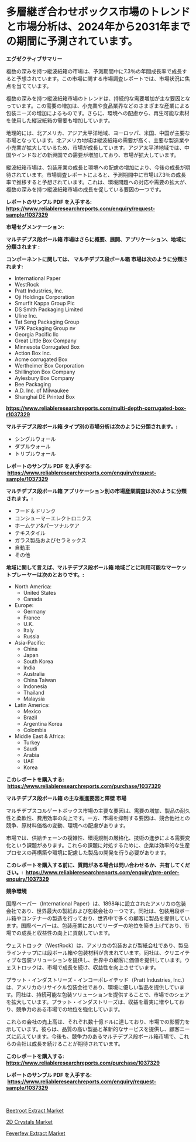 <p><h1>多層継ぎ合わせボックス市場のトレンドと市場分析は、2024年から2031年までの期間に予測されています。</h1></p><p><strong>エグゼクティブサマリー</strong></p>
<p><p>複数の深みを持つ縦波紙箱の市場は、予測期間中に7.3％の年間成長率で成長すると予想されています。この市場に関する市場調査レポートでは、市場状況に焦点を当てています。</p><p>複数の深みを持つ縦波紙箱市場のトレンドは、持続的な需要増加が主な要因となっています。この需要の増加は、小売業や食品業界などのさまざまな産業による包装ニーズの増加によるものです。さらに、環境への配慮から、再生可能な素材を使用した縦波紙箱の需要も増加しています。</p><p>地理的には、北アメリカ、アジア太平洋地域、ヨーロッパ、米国、中国が主要な市場となっています。北アメリカ地域は縦波紙箱の需要が高く、主要な製造業や小売業が拡大しているため、市場が成長しています。アジア太平洋地域では、中国やインドなどの新興国での需要が増加しており、市場が拡大しています。</p><p>縦波紙箱市場は、包装産業の成長と環境への配慮の増加により、今後の成長が期待されています。市場調査レポートによると、予測期間中に市場は7.3％の成長率で推移すると予想されています。これは、環境問題への対応や需要の拡大が、複数の深みを持つ縦波紙箱市場の成長を促している要因の一つです。</p></p>
<p><strong>レポートのサンプル PDF を入手する: <a href="https://www.reliableresearchreports.com/enquiry/request-sample/1037329">https://www.reliableresearchreports.com/enquiry/request-sample/1037329</a></strong></p>
<p><strong>市場セグメンテーション:</strong></p>
<p><strong> マルチデプス段ボール箱 市場はさらに概要、展開、アプリケーション、地域に分類されます :</strong></p>
<p><strong>コンポーネントに関しては、 マルチデプス段ボール箱 市場は次のように分類されます: &nbsp;</strong></p>
<p><ul><li>International Paper</li><li>WestRock</li><li>Pratt Industries, Inc.</li><li>Oji Holdings Corporation</li><li>Smurfit Kappa Group Plc</li><li>DS Smith Packaging Limited</li><li>Uline Inc.</li><li>Tat Seng Packaging Group</li><li>VPK Packaging Group nv</li><li>Georgia Pacific llc</li><li>Great Little Box Company</li><li>Minnesota Corrugated Box</li><li>Action Box Inc.</li><li>Acme corrugated Box</li><li>Wertheimer Box Corporation</li><li>Shillington Box Company</li><li>Aylesbury Box Company</li><li>Bee Packaging</li><li>A.D. Inc. of Milwaukee</li><li>Shanghai DE Printed Box</li></ul></p>
<p><strong><a href="https://www.reliableresearchreports.com/multi-depth-corrugated-box-r1037329">https://www.reliableresearchreports.com/multi-depth-corrugated-box-r1037329</a></strong></p>
<p><strong> マルチデプス段ボール箱 タイプ別の市場分析は次のように分類されます。:</strong></p>
<p><ul><li>シングルウォール</li><li>ダブルウォール</li><li>トリプルウォール</li></ul></p>
<p><strong>レポートのサンプル PDF を入手する: &nbsp;<a href="https://www.reliableresearchreports.com/enquiry/request-sample/1037329">https://www.reliableresearchreports.com/enquiry/request-sample/1037329</a></strong></p>
<p><strong> マルチデプス段ボール箱 アプリケーション別の市場産業調査は次のように分類されます。:</strong></p>
<p><ul><li>フード＆ドリンク</li><li>コンシューマーエレクトロニクス</li><li>ホームケア&パーソナルケア</li><li>テキスタイル</li><li>ガラス製品およびセラミックス</li><li>自動車</li><li>その他</li></ul></p>
<p><strong>地域に関して言えば、マルチデプス段ボール箱 地域ごとに利用可能なマーケットプレーヤーは次のとおりです。:</strong></p>
<p><ul>
    <li>
        North America:
        <ul>
            <li>United States</li>
            <li>Canada</li>
        </ul>
    </li>
    <li>
        Europe:
        <ul>
            <li>Germany</li>
            <li>France</li>
            <li>U.K.</li>
            <li>Italy</li>
            <li>Russia</li>
        </ul>
    </li>
    <li>
        Asia-Pacific:
        <ul>
            <li>China</li>
            <li>Japan</li>
            <li>South Korea</li>
            <li>India</li>
            <li>Australia</li>
            <li>China Taiwan</li>
            <li>Indonesia</li>
            <li>Thailand</li>
            <li>Malaysia</li>
        </ul>
    </li>
    <li>
        Latin America:
        <ul>
            <li>Mexico</li>
            <li>Brazil</li>
            <li>Argentina Korea</li>
            <li>Colombia</li>
        </ul>
    </li>
    <li>
        Middle East & Africa:
        <ul>
            <li>Turkey</li>
            <li>Saudi</li>
            <li>Arabia</li>
            <li>UAE</li>
            <li>Korea</li>
        </ul>
    </li>
    </ul></p>
<p><strong>このレポートを購入する: &nbsp;<a href="https://www.reliableresearchreports.com/purchase/1037329">https://www.reliableresearchreports.com/purchase/1037329</a></strong></p>
<p><strong>マルチデプス段ボール箱 の主な推進要因と障壁 市場</strong></p>
<p><p>マルチデプスコルゲートボックス市場の主要な要因は、需要の増加、製品の耐久性と柔軟性、費用効率の向上です。一方、市場を抑制する要因は、競合他社との競争、原材料価格の変動、環境への配慮があります。</p><p>市場では、供給チェーンの複雑性、環境規制の厳格化、技術の進歩による需要変化という課題があります。これらの課題に対処するために、企業は効率的な生産プロセスの再構築や環境に配慮した製品の開発を行う必要があります。</p></p>
<p><strong>このレポートを購入する前に、質問がある場合は問い合わせるか、共有してください。:&nbsp; <a href="https://www.reliableresearchreports.com/enquiry/pre-order-enquiry/1037329">https://www.reliableresearchreports.com/enquiry/pre-order-enquiry/1037329</a></strong></p>
<p><strong>競争環境</strong></p>
<p><p>国際ペーパー（International Paper）は、1898年に設立されたアメリカの包装会社であり、世界最大の製紙および包装会社の一つです。同社は、包装用段ボール箱やコンテナーの製造を行っており、世界中で多くの顧客に製品を提供しています。国際ペーパーは、包装産業においてリーダーの地位を築き上げており、市場での成長と収益性の向上に貢献しています。</p><p>ウェストロック（WestRock）は、アメリカの包装および製紙会社であり、製品ラインナップには段ボール箱や包装材料が含まれています。同社は、クリエイティブな包装ソリューションを提供し、世界中の顧客に価値を提供しています。ウェストロックは、市場で成長を続け、収益性を向上させています。</p><p>プラット・インダストリーズ・インコーポレイテッド（Pratt Industries, Inc.）は、アメリカのリサイクル包装会社であり、環境に優しい製品を提供しています。同社は、持続可能な包装ソリューションを提供することで、市場でのシェアを拡大しています。プラット・インダストリーズは、収益を着実に増やしており、競争力のある市場での地位を強化しています。</p><p>これらの会社の売上高は、それぞれ数十億ドルに達しており、市場での影響力を示しています。彼らは、品質の高い製品と革新的なサービスを提供し、顧客ニーズに応えています。今後も、競争力のあるマルチデプス段ボール箱市場で、これらの会社は成長を続けることが期待されています。</p></p>
<p><strong>このレポートを購入する: &nbsp; <a href="https://www.reliableresearchreports.com/purchase/1037329">https://www.reliableresearchreports.com/purchase/1037329</a></strong></p>
<p><strong>レポートのサンプル PDF を入手する: &nbsp;<a href="https://www.reliableresearchreports.com/enquiry/request-sample/1037329">https://www.reliableresearchreports.com/enquiry/request-sample/1037329</a></strong><strong></strong></p>
<p>&nbsp;</p>
<p><p><a href="https://sore-arch-6db.notion.site/Beetroot-Extract-Market-Centers-on-Aspects-such-as-Market-Growth-Market-Share-Market-Opportunity--8ece7d39d79a4bd994490ae741c738a2">Beetroot Extract Market</a></p><p><a href="https://funky-papaya-cf4.notion.site/2D-Crystals-Market-Growth-Market-Trends-COVID-19-Impact-and-Forecasts-for-period-from-2024-2031-ec66e83ef8d74e4e85138d6c22619f85">2D Crystals Market</a></p><p><a href="https://confirmed-shield-e13.notion.site/Feverfew-Extract-Market-Research-Report-Forecasted-for-Period-from-2024-2031-by-Market-Type-Mark-18133fff52b3467db21e9144b9578c9a">Feverfew Extract Market</a></p></p>